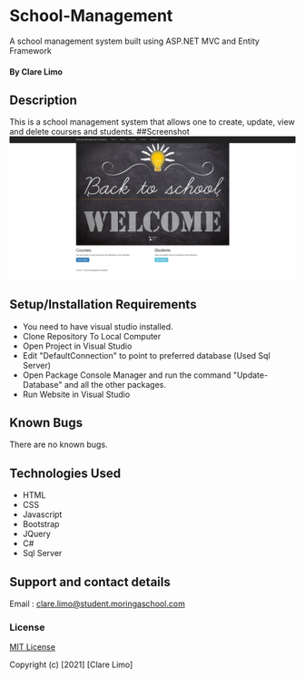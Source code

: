 # School-Management
A school management system built using ASP.NET MVC and Entity Framework 
#### By **Clare Limo**
## Description
This is a school management system that allows one to create, update, view and delete courses and students. 
##Screenshot
![Hompage View](./images/home.PNG)
## Setup/Installation Requirements
* You need to have visual studio installed.
* Clone Repository To Local Computer
* Open Project in Visual Studio
* Edit "DefaultConnection" to point to preferred database (Used Sql Server)
* Open Package Console Manager and run the command "Update-Database" and all the other packages.
* Run Website in Visual Studio
## Known Bugs
There are no known bugs.
## Technologies Used
* HTML 
* CSS 
* Javascript
* Bootstrap
* JQuery
* C#
* Sql Server
## Support and contact details
Email : clare.limo@student.moringaschool.com
### License
[MIT License](./LICENSE)

Copyright (c) [2021] [Clare Limo]


